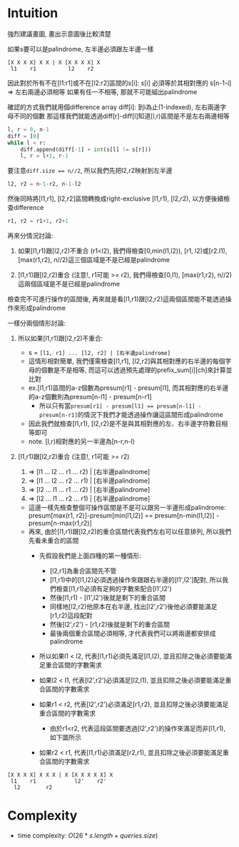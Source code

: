 # Intuition

強烈建議畫圖, 畫出示意圖後比較清楚

如果s要可以是palindrome, 左半邊必須跟左半邊一樣

```
[X X X X] X X | X [X X X X] X
 l1    r1          l2    r2
```

因此對於所有不在[l1:r1]或不在[l2:r2]區間的s[i]:
s[i] 必須等於其相對應的 s[n-1-i] => 左右兩邊必須相等
如果有任一不相等, 那就不可能組出palindrome

確認的方式我們就用個difference array
diff[i]: 到i為止(1-indexed), 左右兩邊字母不同的個數
那這樣我們就能透過diff[r]-diff[l]知道[l,r)區間是不是左右兩邊相等
```py
l, r = 0, n-1
diff = [0]
while l < r:
    diff.append(diff[-1] + int(s[l] != s[r]))
    l, r = l+1, r-1
```

要注意`diff.size == n//2`, 所以我們先把l2,r2映射到左半邊
```py
l2, r2 = n-1-r2, n-1-l2
```

然後同時將[l1,r1], [l2,r2]區間轉換成right-exclusive [l1,r1), [l2,r2), 以方便後續檢查difference
```py
r1, r2 = r1+1, r2+1
```

再來分情況討論:
1. 如果[l1,r1)跟[l2,r2)不重合 (r1<l2), 我們得檢查[0,min(l1,l2)), [r1, l2)或[r2.l1), [max(r1,r2), n//2)這三個區域是不是已經是palindrome

2. [l1,r1)跟[l2,r2)重合 (注意!, r1可能 >= r2), 我們得檢查[0,l1), [max(r1,r2), n//2)這兩個區域是不是已經是palindrome

檢查完不可進行操作的區間後, 再來就是看[l1,r1)跟[l2,r2)這兩個區間能不能透過操作來形成palindrome

一樣分兩個情形討論:
1. 所以如果[l1,r1)跟[l2,r2)不重合: 
   - s = `[l1, r1] ... [l2, r2] | [右半邊palindrome]`
   - 這情形相對簡單, 我們僅需檢查[l1,r1], [l2,r2]與其相對應的右半邊的每個字母的個數是不是相等, 而這可以透過預先處理的prefix_sum[i][ch]來計算並比對
   - ex.[l1,r1)區間的a-z個數為presum[r1] - presum[l1], 而其相對應的右半邊的a-z個數則為presum[n-l1] - presum[n-r1]
     - 所以只有當`presum[r1] - presum[l1] == presum[n-l1] - presum[n-r1]`的情況下我們才能透過操作讓這區間形成palindrome
   - 因此我們就檢查[l1,r1), [l2,r2)是不是與其相對應的左、右半邊字符數目相等即可
   - note. [l,r)相對應的另一半邊為[n-r,n-l)

1. [l1,r1)跟[l2,r2)重合 (注意!, r1可能 >= r2)
   1. => [l1 ... l2 ... r1 ... r2) | [右半邊palindrome]
   2. => [l1 ... l2 ... r2 ... r1) | [右半邊palindrome]
   3. => [l2 ... l1 ... r1 ... r2) | [右半邊palindrome]
   4. => [l2 ... l1 ... r2 ... r1) | [右半邊palindrome]

    - 這邊一樣先檢查整個可操作區間是不是可以跟另一半邊形成palindrome: presum[max(r1, r2)]-presum[min(l1,l2)] == presum[n-min(l1,l2)] - presum[n-max(r1,r2)]
    - 再來, 由於[l1,r1)跟[l2,r2)的重合區間代表我們左右可以任意排列, 所以我們先看未重合的區間
        - 先假設我們是上面四種的第一種情形:
            - [l2,r1]為重合區間先不管
            - [l1,r1)中的[l1,l2)必須透過操作來跟跟右半邊的[l1',l2']配對, 所以我們檢查[l1,r1)必須有足夠的字數來配合[l1',l2')
            - 然後[l1,r1) - [l1',l2')後就是剩下的重合區間
            - 同樣地[l2,r2)他原本在右半邊, 找出[l2',r2')後他必須要能滿足[r1,r2)這段配對
            - 然後[l2',r2') - [r1,r2)後就是剩下的重合區間
            - 最後兩個重合區間必須相等, 才代表我們可以將兩邊都安排成palindrome

        - 所以如果l1 < l2, 代表[l1,r1)必須先滿足[l1,l2), 並且扣除之後必須要能滿足重合區間的字數需求
        - 如果l2 < l1, 代表[l2',r2')必須滿足[l2,l1), 並且扣除之後必須要能滿足重合區間的字數需求
        - 如果r1 < r2, 代表[l2',r2')必須滿足[r1,r2), 並且扣除之後必須要能滿足重合區間的字數需求
            - 由於r1<r2, 代表這段區間要透過[l2',r2')的操作來滿足而非[l1,r1), 如下圖所示
        - 如果r2 < r1, 代表[l1,r1)必須滿足[r2,r1), 並且扣除之後必須要能滿足重合區間的字數需求

```
[X X X X] X X X | X [X X X X X] X
 l1    r1            l2'    r2'
  l2        r2
```

# Complexity

- time complexity: $O(26*s.length + queries.size)$